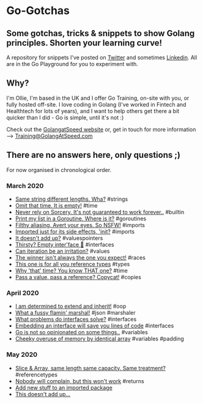 # Go-Gotchas

## Some gotchas, tricks & snippets to show Golang principles. Shorten your learning curve!

A repository for snippets I've posted on [Twitter](https://twitter.com/GolangAtSpeed) and sometimes [Linkedin](https://www.linkedin.com/company/GolangAtSpeed/). All are in the Go Playground for you to experiment with.

## Why?

I'm Ollie, I'm based in the UK and I offer Go Training, on-site with you, or 
fully hosted off-site. I love coding in Golang (I've worked in Fintech and Healthtech for lots of years), and I want to help others get there a bit quicker than I did - Go is simple, until it's not :)

Check out the [GolangatSpeed website](https://golangatspeed.com) or, get in touch for more information --> Training@GolangAtSpeed.com

## There are no answers here, only questions ;)

For now organised in chronological order.

### March 2020

- [Same string different lengths. Wha?](https://play.golang.org/p/ujUnmx-LsWu) \#strings
- [Omit that time. It is empty!](https://play.golang.org/p/X9g27jPpFej) \#time
- [Never rely on Sorcery. It's not guaranteed to work forever..](https://play.golang.org/p/81LRVLTXk5L) \#builtin
- [Print my list in a Goroutine. Where is it?](https://play.golang.org/p/9TXTz-rgGBX) \#goroutines
- [Filthy aliasing. Avert your eyes. So NSFW!](https://play.golang.org/p/ZF-_djzT2P3) \#imports
- [Imported just for its side effects, 'init?](https://play.golang.org/p/01Jl4WAoI40) \#imports
- [It doesn't add up?](https://play.golang.org/p/S30PkUi_O7T) \#valuespointers
- [Thirsty? Empty inter'face :baby_bottle:](https://play.golang.org/p/z7V1Qv-mf2b) \#interfaces
- [Can iteration be an irritation?](https://play.golang.org/p/wgPgpzgHZAW) \#values
- [The winner isn't always the one you expect!](https://play.golang.org/p/XWTKv7Y04wt) \#races
- [This one is for all you reference types](https://play.golang.org/p/AzsVMTGca3t) \#types
- [Why 'that' time? You know THAT one?](https://play.golang.org/p/uTZHA5_-otO) \#time
- [Pass a value, pass a reference? Copycat!](https://play.golang.org/p/UjXFKuoikv3) \#copies

### April 2020

- [I am determined to extend and inherit!](https://play.golang.org/p/Eg06RbUM-Ym) \#oop
- [What a fussy flamin' marshal!](https://play.golang.org/p/DVqLfawKQsD) \#json \#marshaler
- [What problems do interfaces solve?](https://play.golang.org/p/BVdaxNA4tIg) \#interfaces
- [Embedding an interface will save you lines of code](https://play.golang.org/p/vVDAmeUF1gX) \#interfaces
- [Go is not so opinionated on some things..](https://play.golang.org/p/K2zJ_0XuCgD) \#variables
- [Cheeky overuse of memory by identical array](https://play.golang.org/p/ZyL1tftwhxW) \#variables \#padding


### May 2020

- [Slice & Array, same length same capacity. Same treatment?](https://play.golang.org/p/U838ZjZZYE7) \#referencetypes
- [Nobody will complain, but this won't work](https://play.golang.org/p/FXiCLKf-i_G) \#returns
- [Add new stuff to an imported package](https://play.golang.org/p/-CDNDNV41fP)
- [This doesn't add up...](https://play.golang.org/p/_uoAHQeoh9h)